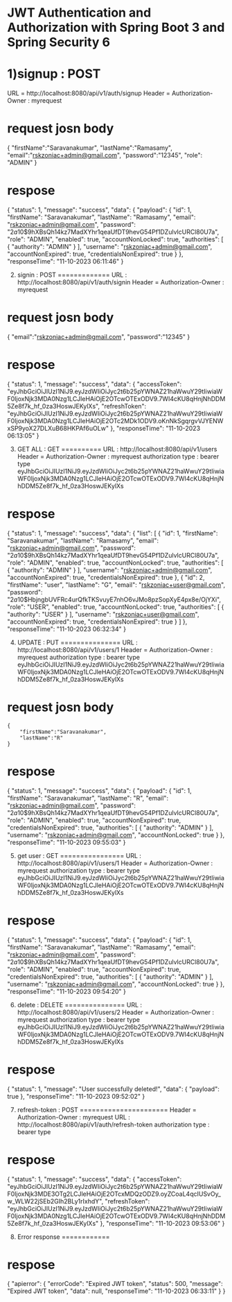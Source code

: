 # JWT Authentication and Authorization with Spring Boot 3 and Spring Security 6

1)signup : POST
========
URL = http://localhost:8080/api/v1/auth/signup
Header = Authorization-Owner : myrequest

request josn body
==================
{
    "firstName":"Saravanakumar",
    "lastName":"Ramasamy",
    "email":"rskzoniac+admin@gmail.com",
    "password":"12345",
    "role": "ADMIN"
}


respose
==========
{
    "status": 1,
    "message": "success",
    "data": {
        "payload": {
            "id": 1,
            "firstName": "Saravanakumar",
            "lastName": "Ramasamy",
            "email": "rskzoniac+admin@gmail.com",
            "password": "$2a$10$9hXBsQh14kz7MadXYhr1qeaUfDT9hevG54Pf1DZulvlcURCl80U7a",
            "role": "ADMIN",
            "enabled": true,
            "accountNonLocked": true,
            "authorities": [
                {
                    "authority": "ADMIN"
                }
            ],
            "username": "rskzoniac+admin@gmail.com",
            "accountNonExpired": true,
            "credentialsNonExpired": true
        }
    },
    "responseTime": "11-10-2023 06:11:46"
}


2) signin : POST
=============
URL : http://localhost:8080/api/v1/auth/signin
Header = Authorization-Owner : myrequest

request josn body
==================
{
    "email":"rskzoniac+admin@gmail.com",
    "password":"12345"
}

respose
==========
{
    "status": 1,
    "message": "success",
    "data": {
        "accessToken": "eyJhbGciOiJIUzI1NiJ9.eyJzdWIiOiJyc2t6b25pYWNAZ21haWwuY29tIiwiaWF0IjoxNjk3MDA0Nzg1LCJleHAiOjE2OTcwOTExODV9.7WI4cKU8qHnjNhDDM5Ze8f7k_hf_0za3HoswJEKylXs",
        "refreshToken": "eyJhbGciOiJIUzI1NiJ9.eyJzdWIiOiJyc2t6b25pYWNAZ21haWwuY29tIiwiaWF0IjoxNjk3MDA0Nzg1LCJleHAiOjE2OTc2MDk1ODV9.oKnNkSgqrgvVJYENWxSP9yoX27DLXuB68HKPAf6uOLw"
    },
    "responseTime": "11-10-2023 06:13:05"
}


3) GET ALL : GET
==========
URL :  http://localhost:8080/api/v1/users
Header = Authorization-Owner : myrequest
authorization type : bearer type 
	eyJhbGciOiJIUzI1NiJ9.eyJzdWIiOiJyc2t6b25pYWNAZ21haWwuY29tIiwiaWF0IjoxNjk3MDA0Nzg1LCJleHAiOjE2OTcwOTExODV9.7WI4cKU8qHnjNhDDM5Ze8f7k_hf_0za3HoswJEKylXs

respose
========
{
    "status": 1,
    "message": "success",
    "data": {
        "list": [
            {
                "id": 1,
                "firstName": "Saravanakumar",
                "lastName": "Ramasamy",
                "email": "rskzoniac+admin@gmail.com",
                "password": "$2a$10$9hXBsQh14kz7MadXYhr1qeaUfDT9hevG54Pf1DZulvlcURCl80U7a",
                "role": "ADMIN",
                "enabled": true,
                "accountNonLocked": true,
                "authorities": [
                    {
                        "authority": "ADMIN"
                    }
                ],
                "username": "rskzoniac+admin@gmail.com",
                "accountNonExpired": true,
                "credentialsNonExpired": true
            },
            {
                "id": 2,
                "firstName": "user",
                "lastName": "G",
                "email": "rskzoniac+user@gmail.com",
                "password": "$2a$10$HbjngbUVFRc4urQfkTKSvuyE7nhO6vJMo8pzSopXyE4px8e/OjYXi",
                "role": "USER",
                "enabled": true,
                "accountNonLocked": true,
                "authorities": [
                    {
                        "authority": "USER"
                    }
                ],
                "username": "rskzoniac+user@gmail.com",
                "accountNonExpired": true,
                "credentialsNonExpired": true
            }
        ]
    },
    "responseTime": "11-10-2023 06:32:34"
}

4) UPDATE : PUT
===============
URL :  http://localhost:8080/api/v1/users/1
Header = Authorization-Owner : myrequest
authorization type : bearer type 
	eyJhbGciOiJIUzI1NiJ9.eyJzdWIiOiJyc2t6b25pYWNAZ21haWwuY29tIiwiaWF0IjoxNjk3MDA0Nzg1LCJleHAiOjE2OTcwOTExODV9.7WI4cKU8qHnjNhDDM5Ze8f7k_hf_0za3HoswJEKylXs

request josn body
==================
    {
        "firstName":"Saravanakumar",
        "lastName":"R"
    }

respose
==========
{
    "status": 1,
    "message": "success",
    "data": {
        "payload": {
            "id": 1,
            "firstName": "Saravanakumar",
            "lastName": "R",
            "email": "rskzoniac+admin@gmail.com",
            "password": "$2a$10$9hXBsQh14kz7MadXYhr1qeaUfDT9hevG54Pf1DZulvlcURCl80U7a",
            "role": "ADMIN",
            "enabled": true,
            "accountNonExpired": true,
            "credentialsNonExpired": true,
            "authorities": [
                {
                    "authority": "ADMIN"
                }
            ],
            "username": "rskzoniac+admin@gmail.com",
            "accountNonLocked": true
        }
    },
    "responseTime": "11-10-2023 09:55:03"
}


5) get user : GET
================
URL :  http://localhost:8080/api/v1/users/1
Header = Authorization-Owner : myrequest
authorization type : bearer type 
	eyJhbGciOiJIUzI1NiJ9.eyJzdWIiOiJyc2t6b25pYWNAZ21haWwuY29tIiwiaWF0IjoxNjk3MDA0Nzg1LCJleHAiOjE2OTcwOTExODV9.7WI4cKU8qHnjNhDDM5Ze8f7k_hf_0za3HoswJEKylXs

respose
==========
{
    "status": 1,
    "message": "success",
    "data": {
        "payload": {
            "id": 1,
            "firstName": "Saravanakumar",
            "lastName": "Ramasamy",
            "email": "rskzoniac+admin@gmail.com",
            "password": "$2a$10$9hXBsQh14kz7MadXYhr1qeaUfDT9hevG54Pf1DZulvlcURCl80U7a",
            "role": "ADMIN",
            "enabled": true,
            "accountNonExpired": true,
            "credentialsNonExpired": true,
            "authorities": [
                {
                    "authority": "ADMIN"
                }
            ],
            "username": "rskzoniac+admin@gmail.com",
            "accountNonLocked": true
        }
    },
    "responseTime": "11-10-2023 09:54:20"
}

6) delete : DELETE
===============
URL :  http://localhost:8080/api/v1/users/2
Header = Authorization-Owner : myrequest
authorization type : bearer type 
	eyJhbGciOiJIUzI1NiJ9.eyJzdWIiOiJyc2t6b25pYWNAZ21haWwuY29tIiwiaWF0IjoxNjk3MDA0Nzg1LCJleHAiOjE2OTcwOTExODV9.7WI4cKU8qHnjNhDDM5Ze8f7k_hf_0za3HoswJEKylXs

respose
========

{
    "status": 1,
    "message": "User successfully deleted!",
    "data": {
        "payload": true
    },
    "responseTime": "11-10-2023 09:52:02"
}


7) refresh-token : POST
======================
Header = Authorization-Owner : myrequest
URL :  http://localhost:8080/api/v1/auth/refresh-token
authorization type : bearer type

respose
========
{
    "status": 1,
    "message": "success",
    "data": {
        "accessToken": "eyJhbGciOiJIUzI1NiJ9.eyJzdWIiOiJyc2t6b25pYWNAZ21haWwuY29tIiwiaWF0IjoxNjk3MDE3OTg2LCJleHAiOjE2OTcxMDQzODZ9.oyZCoaL4qcIUSvOy_w_WLW22jSEb2GIh2BLy1rIxhdY",
        "refreshToken": "eyJhbGciOiJIUzI1NiJ9.eyJzdWIiOiJyc2t6b25pYWNAZ21haWwuY29tIiwiaWF0IjoxNjk3MDA0Nzg1LCJleHAiOjE2OTcwOTExODV9.7WI4cKU8qHnjNhDDM5Ze8f7k_hf_0za3HoswJEKylXs"
    },
    "responseTime": "11-10-2023 09:53:06"
}


8) Error response
============

respose
========
{
    "apierror": {
        "errorCode": "Expired JWT token",
        "status": 500,
        "message": "Expired JWT token",
        "data": null,
        "responseTime": "11-10-2023 06:33:11"
    }
}

